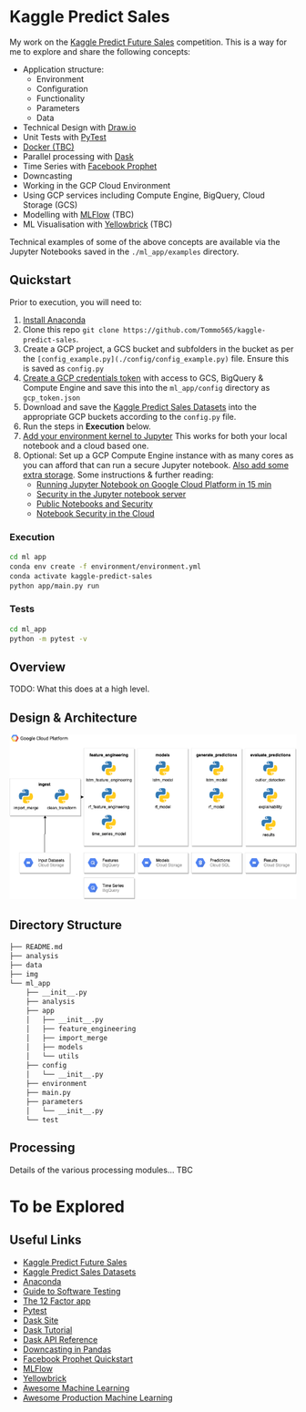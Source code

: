 # Kaggle Predict Sales

My work on the [Kaggle Predict Future Sales](https://www.kaggle.com/c/competitive-data-science-predict-future-sales) competition. This is a way for me to explore and share the following concepts:

* Application structure:
    * Environment
    * Configuration
    * Functionality
    * Parameters
    * Data
* Technical Design with [Draw.io](Draw.io)
* Unit Tests with [PyTest](https://docs.pytest.org/en/latest/)
* [Docker (TBC)](https://www.docker.com/)
* Parallel processing with [Dask](https://dask.org/)
* Time Series with [Facebook Prophet](https://facebook.github.io/prophet/)
* Downcasting
* Working in the GCP Cloud Environment
* Using GCP services including Compute Engine, BigQuery, Cloud Storage (GCS)
* Modelling with [MLFlow](https://mlflow.org/) (TBC)
* ML Visualisation with [Yellowbrick](https://www.scikit-yb.org/en/latest/) (TBC)

Technical examples of some of the above concepts are available via the Jupyter Notebooks saved in the `./ml_app/examples` directory.

## Quickstart

Prior to execution, you will need to:
1. [Install Anaconda](https://www.anaconda.com/)
2. Clone this repo `git clone https://github.com/Tommo565/kaggle-predict-sales`.
3. Create a GCP project, a GCS bucket and subfolders in the bucket as per the `[config_example.py](./config/config_example.py)` file. Ensure this is saved as `config.py`
4. [Create a GCP credentials token](https://cloud.google.com/docs/authentication/getting-started) with access to GCS, BigQuery & Compute Engine and save this into the `ml_app/config` directory as `gcp_token.json`
5. Download and save the [Kaggle Predict Sales Datasets](https://www.kaggle.com/c/competitive-data-science-predict-future-sales/data) into the appropriate GCP buckets according to the `config.py` file.
6. Run the steps in **Execution** below.
7. [Add your environment kernel to Jupyter](https://medium.com/@nrk25693/how-to-add-your-conda-environment-to-your-jupyter-notebook-in-just-4-steps-abeab8b8d084) This works for both your local notebook and a cloud based one. 
8. Optional: Set up a GCP Compute Engine instance with as many cores as you can afford that can run a secure Jupyter notebook. [Also add some extra storage](https://cloud.google.com/compute/docs/disks/add-persistent-disk). Some instructions & further reading:
    * [Running Jupyter Notebook on Google Cloud Platform in 15 min](https://towardsdatascience.com/running-jupyter-notebook-in-google-cloud-platform-in-15-min-61e16da34d52)
    * [Security in the Jupyter notebook server](https://jupyter-notebook.readthedocs.io/en/stable/security.html)
    * [Public Notebooks and Security](https://blog.jupyter.org/public-notebooks-and-security-3058c433c884)
    * [Notebook Security in the Cloud](https://medium.com/@datamove/jupyter-notebook-security-in-cloud-1e29bef854f3)

### Execution
```bash
cd ml app
conda env create -f environment/environment.yml
conda activate kaggle-predict-sales
python app/main.py run
```

### Tests
```bash
cd ml_app
python -m pytest -v
```

## Overview

TODO: What this does at a high level.

## Design & Architecture

![](./img/design.png)

## Directory Structure
```
├── README.md
├── analysis
├── data
├── img
└── ml_app
    ├── __init__.py
    ├── analysis
    ├── app
    │   ├── __init__.py
    │   ├── feature_engineering
    │   ├── import_merge
    │   ├── models
    │   └── utils
    ├── config
    │   └── __init__.py
    ├── environment
    ├── main.py
    ├── parameters   
    │   └── __init__.py
    └── test
```

## Processing

Details of the various processing modules... TBC

# To be Explored


## Useful Links
* [Kaggle Predict Future Sales](https://www.kaggle.com/c/competitive-data-science-predict-future-sales)
* [Kaggle Predict Sales Datasets](https://www.kaggle.com/c/competitive-data-science-predict-future-sales/data)
* [Anaconda](https://www.anaconda.com/)
* [Guide to Software Testing](https://martinfowler.com/testing/)
* [The 12 Factor app](https://12factor.net/)
* [Pytest](https://docs.pytest.org/en/latest/)
* [Dask Site](https://dask.org/)
* [Dask Tutorial](https://github.com/dask/dask-tutorial)
* [Dask API Reference](https://docs.dask.org/en/latest/)
* [Downcasting in Pandas](https://medium.com/@vincentteyssier/optimizing-the-size-of-a-pandas-dataframe-for-low-memory-environment-5f07db3d72e)
* [Facebook Prophet Quickstart](https://facebook.github.io/prophet/docs/quick_start.html)
* [MLFlow](https://mlflow.org/)
* [Yellowbrick](https://www.scikit-yb.org/en/latest/)
* [Awesome Machine Learning](https://github.com/josephmisiti/awesome-machine-learning)
* [Awesome Production Machine Learning](https://github.com/EthicalML/awesome-production-machine-learning)

